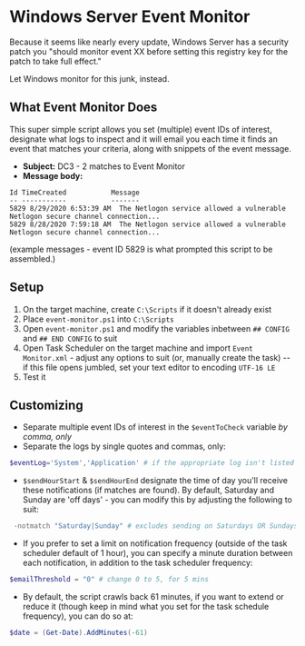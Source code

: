 # Windows Server Event Monitor
Because it seems like nearly every update, Windows Server has a security patch you "should monitor event XX before setting this registry key for the patch to take full effect."

Let Windows monitor for this junk, instead.

## What Event Monitor Does
This super simple script allows you set (multiple) event IDs of interest, designate what logs to inspect and it will email you each time it finds an event that matches your criteria, along with snippets of the event message.

- **Subject:** DC3 - 2 matches to Event Monitor
- **Message body:**

```text
Id TimeCreated           Message                                                                                                       
-- -----------           -------                                                                                                       
5829 8/29/2020 6:53:39 AM  The Netlogon service allowed a vulnerable Netlogon secure channel connection...
5829 8/28/2020 7:59:18 AM  The Netlogon service allowed a vulnerable Netlogon secure channel connection...
```
(example messages - event ID 5829 is what prompted this script to be assembled.)

## Setup
1. On the target machine, create `C:\Scripts` if it doesn't already exist
2. Place `event-monitor.ps1` into `C:\Scripts`
3. Open `event-monitor.ps1` and modify the variables inbetween `## CONFIG` and `## END CONFIG` to suit
4. Open Task Scheduler on the target machine and import `Event Monitor.xml` - adjust any options to suit (or, manually create the task) -- if this file opens jumbled, set your text editor to encoding `UTF-16 LE`
5. Test it

## Customizing
- Separate multiple event IDs of interest in the `$eventToCheck` variable *by comma, only*
- Separate the logs by single quotes and commas, only:
```powershell
$eventLog='System','Application' # if the appropriate log isn't listed here, but the ID is listed in $eventToCheck, it won't be seen!
```

- `$sendHourStart` & `$sendHourEnd` designate the time of day you'll receive these notifications (if matches are found).  By default, Saturday and Sunday are 'off days' - you can modify this by adjusting the following to suit:
```powershell
 -notmatch "Saturday|Sunday" # excludes sending on Saturdays OR Sundays
```
- If you prefer to set a limit on notification frequency (outside of the task scheduler default of 1 hour), you can specify a minute duration between each notification, in addition to the task scheduler frequency:
```powershell
$emailThreshold = "0" # change 0 to 5, for 5 mins
```

- By default, the script crawls back 61 minutes, if you want to extend or reduce it (though keep in mind what you set for the task schedule frequency), you can do so at:
```powershell
$date = (Get-Date).AddMinutes(-61)
```
